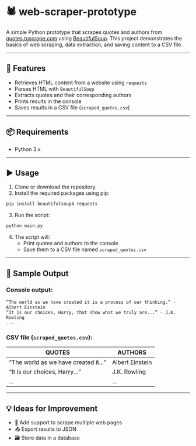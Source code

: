 # 🕷️ web-scraper-prototype

A simple Python prototype that scrapes quotes and authors from [quotes.toscrape.com](http://quotes.toscrape.com) using [BeautifulSoup](https://www.crummy.com/software/BeautifulSoup/bs4/doc/#). This project demonstrates the basics of web scraping, data extraction, and saving content to a CSV file.

---

## 🚀 Features

- Retrieves HTML content from a website using `requests`
- Parses HTML with `BeautifulSoup`
- Extracts quotes and their corresponding authors
- Prints results in the console
- Saves results in a CSV file (`scraped_quotes.csv`)

---

## 📦 Requirements

- Python 3.x

---

## ▶️ Usage

1. Clone or download the repository.
2. Install the required packages using pip:

```bash
pip install beautifulsoup4 requests
```

3. Run the script:

```bash
python main.py
```

4. The script will:
   - Print quotes and authors to the console
   - Save them to a CSV file named `scraped_quotes.csv`

---

## 📁 Sample Output

### Console output:

```text
“The world as we have created it is a process of our thinking.” - Albert Einstein
“It is our choices, Harry, that show what we truly are...” - J.K. Rowling
...
```

### CSV file (`scraped_quotes.csv`):

| QUOTES                               | AUTHORS         |
| ------------------------------------ | --------------- |
| “The world as we have created it...” | Albert Einstein |
| “It is our choices, Harry...”        | J.K. Rowling    |
| ...                                  | ...             |

---

## 💡 Ideas for Improvement

- 🔄 Add support to scrape multiple web pages
- 📤 Export results to JSON
- 🗃️ Store data in a database
